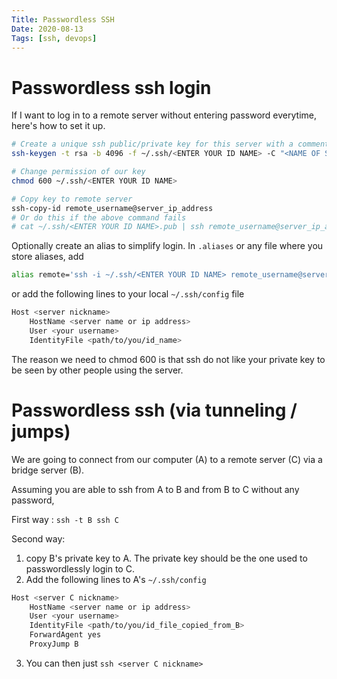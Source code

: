 ```yaml
---
Title: Passwordless SSH
Date: 2020-08-13
Tags: [ssh, devops]
---
```


# Passwordless ssh login

If I want to log in to a remote server without entering password everytime,
here's how to set it up.

```bash
# Create a unique ssh public/private key for this server with a comment of your server name. When prompted for password just fill in blank, because the purpose is to NOT enter any pswd.
ssh-keygen -t rsa -b 4096 -f ~/.ssh/<ENTER YOUR ID NAME> -C "<NAME OF SERVER>"

# Change permission of our key
chmod 600 ~/.ssh/<ENTER YOUR ID NAME>

# Copy key to remote server
ssh-copy-id remote_username@server_ip_address
# Or do this if the above command fails
# cat ~/.ssh/<ENTER YOUR ID NAME>.pub | ssh remote_username@server_ip_address "mkdir -p ~/.ssh && chmod 700 ~/.ssh && cat >> ~/.ssh/authorized_keys && chmod 600 ~/.ssh/authorized_keys"
```

Optionally create an alias to simplify login. In `.aliases` or any file where
you store aliases, add
```bash
alias remote='ssh -i ~/.ssh/<ENTER YOUR ID NAME> remote_username@server_ip_address'
```

or add the following lines to your local `~/.ssh/config` file
```bash
Host <server nickname>
    HostName <server name or ip address>
    User <your username>
    IdentityFile <path/to/you/id_name>
```

The reason we need to chmod 600 is that ssh do not like your private key to be seen by other people using the server.

# Passwordless ssh (via tunneling / jumps)

We are going to connect from our computer (A) to a remote server (C) via a bridge server (B).

Assuming you are able to ssh from A to B and from B to C without any password,

First way : `ssh -t B ssh C`

Second way:
1. copy B's private key to A. The private key should be the one used to passwordlessly login to C.
2. Add the following lines to A's `~/.ssh/config`
```bash
Host <server C nickname>
    HostName <server name or ip address>
    User <your username>
    IdentityFile <path/to/you/id_file_copied_from_B>
    ForwardAgent yes
    ProxyJump B
```
3. You can then just `ssh <server C nickname>`